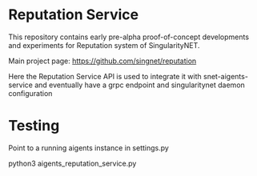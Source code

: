 # Reputation Service 

This repository contains early pre-alpha proof-of-concept developments and experiments for Reputation system of SingularityNET.

Main project page: https://github.com/singnet/reputation

Here the Reputation Service API is used to integrate it with snet-aigents-service and eventually have a grpc endpoint and singularitynet daemon configuration

# Testing

Point to a running aigents instance in settings.py

python3 aigents_reputation_service.py